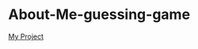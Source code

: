 # About-Me-guessing-game

[My Project](https://anasahmad96.github.io/About-Me-guessing-game/html/ )

[comment]: <> (add unoreder list to my skills and training and experience)
[comment]: <> (add 5 top movies and 5 top places end of my html code)
[comment]: <> (add oreder list to Top 10 places and Movies)
[comment]: <> (add guess game number using loop)
[comment]: <> (add guess game equation using loop and array)
[comment]: <> (add score count )


